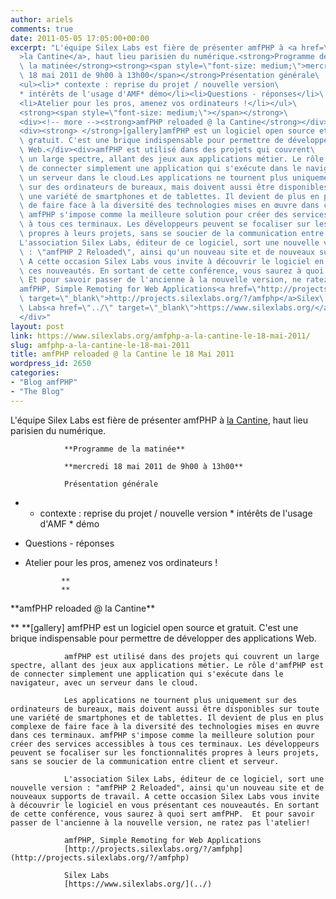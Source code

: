 ```yaml
---
author: ariels
comments: true
date: 2011-05-05 17:05:00+00:00
excerpt: "L'équipe Silex Labs est fière de présenter amfPHP à <a href=\"http://lacantine.org/\"\
  >la Cantine</a>, haut lieu parisien du numérique.<strong>Programme de\
  \ la matinée</strong><strong><span style=\"font-size: medium;\">mercredi\
  \ 18 mai 2011 de 9h00 à 13h00</span></strong>Présentation générale\
  <ul><li>* contexte : reprise du projet / nouvelle version\
  * intérêts de l'usage d'AMF* démo</li><li>Questions - réponses</li>\
  <li>Atelier pour les pros, amenez vos ordinateurs !</li></ul>\
  <strong><span style=\"font-size: medium;\"></span></strong>\
  <div><!-- more --><strong>amfPHP reloaded @ la Cantine</strong></div>\
  <div><strong> </strong>[gallery]amfPHP est un logiciel open source et\
  \ gratuit. C'est une brique indispensable pour permettre de développer des applications\
  \ Web.</div><div>amfPHP est utilisé dans des projets qui couvrent\
  \ un large spectre, allant des jeux aux applications métier. Le rôle d'amfPHP est\
  \ de connecter simplement une application qui s'exécute dans le navigateur, avec\
  \ un serveur dans le cloud.Les applications ne tournent plus uniquement\
  \ sur des ordinateurs de bureaux, mais doivent aussi être disponibles sur toute\
  \ une variété de smartphones et de tablettes. Il devient de plus en plus complexe\
  \ de faire face à la diversité des technologies mises en œuvre dans ces terminaux.\
  \ amfPHP s'impose comme la meilleure solution pour créer des services accessibles\
  \ à tous ces terminaux. Les développeurs peuvent se focaliser sur les fonctionnalités\
  \ propres à leurs projets, sans se soucier de la communication entre client et serveur.\
  L'association Silex Labs, éditeur de ce logiciel, sort une nouvelle version\
  \ : \"amfPHP 2 Reloaded\", ainsi qu'un nouveau site et de nouveaux supports de travail.\
  \ A cette occasion Silex Labs vous invite à découvrir le logiciel en vous présentant\
  \ ces nouveautés. En sortant de cette conférence, vous saurez à quoi sert amfPHP. \
  \ Et pour savoir passer de l'ancienne à la nouvelle version, ne ratez pas l'atelier!\
  amfPHP, Simple Remoting for Web Applications<a href=\"http://projects.silexlabs.org/?/amfphp\"\
  \ target=\"_blank\">http://projects.silexlabs.org/?/amfphp</a>Silex\
  \ Labs<a href=\"../\" target=\"_blank\">https://www.silexlabs.org/</a>\
  </div>"
layout: post
link: https://www.silexlabs.org/amfphp-a-la-cantine-le-18-mai-2011/
slug: amfphp-a-la-cantine-le-18-mai-2011
title: amfPHP reloaded @ la Cantine le 18 Mai 2011
wordpress_id: 2650
categories:
- "Blog amfPHP"
- "The Blog"
---
```


L'équipe Silex Labs est fière de présenter amfPHP à [la Cantine](http://lacantine.org/), haut lieu parisien du numérique.

				**Programme de la matinée**

				**mercredi 18 mai 2011 de 9h00 à 13h00**

				Présentation générale




  * * contexte : reprise du projet / nouvelle version
				* intérêts de l'usage d'AMF
				* démo


  * Questions - réponses


  * Atelier pour les pros, amenez vos ordinateurs !


				**
				**


<!-- more -->**amfPHP reloaded @ la Cantine**




** **[gallery]
				amfPHP est un logiciel open source et gratuit. C'est une brique indispensable pour permettre de développer des applications Web.






				amfPHP est utilisé dans des projets qui couvrent un large spectre, allant des jeux aux applications métier. Le rôle d'amfPHP est de connecter simplement une application qui s'exécute dans le navigateur, avec un serveur dans le cloud.

				Les applications ne tournent plus uniquement sur des ordinateurs de bureaux, mais doivent aussi être disponibles sur toute une variété de smartphones et de tablettes. Il devient de plus en plus complexe de faire face à la diversité des technologies mises en œuvre dans ces terminaux. amfPHP s'impose comme la meilleure solution pour créer des services accessibles à tous ces terminaux. Les développeurs peuvent se focaliser sur les fonctionnalités propres à leurs projets, sans se soucier de la communication entre client et serveur.

				L'association Silex Labs, éditeur de ce logiciel, sort une nouvelle version : "amfPHP 2 Reloaded", ainsi qu'un nouveau site et de nouveaux supports de travail. A cette occasion Silex Labs vous invite à découvrir le logiciel en vous présentant ces nouveautés. En sortant de cette conférence, vous saurez à quoi sert amfPHP.  Et pour savoir passer de l'ancienne à la nouvelle version, ne ratez pas l'atelier!

				amfPHP, Simple Remoting for Web Applications
				[http://projects.silexlabs.org/?/amfphp](http://projects.silexlabs.org/?/amfphp)

				Silex Labs
				[https://www.silexlabs.org/](../)


